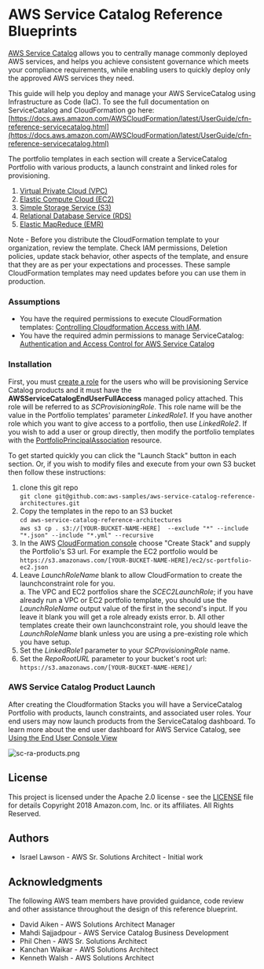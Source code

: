# AWS Service Catalog Reference Blueprints

[AWS Service Catalog](https://docs.aws.amazon.com/servicecatalog/latest/adminguide/introduction.html) allows you to centrally manage commonly deployed AWS services, and helps you achieve consistent governance which meets your compliance requirements, while enabling users to quickly deploy only the approved AWS services they need. 

This guide will help you deploy and manage your AWS ServiceCatalog using Infrastructure as Code (IaC).  To see the full documentation on ServiceCatalog and CloudFormation go here:  
[https://docs.aws.amazon.com/AWSCloudFormation/latest/UserGuide/cfn-reference-servicecatalog.html](https://docs.aws.amazon.com/AWSCloudFormation/latest/UserGuide/cfn-reference-servicecatalog.html)  

The portfolio templates in each section will create a ServiceCatalog Portfolio with various products, a launch constraint and linked roles for provisioning. 
 1. [Virtual Private Cloud (VPC)](vpc)
 2. [Elastic Compute Cloud (EC2)](ec2)
 3. [Simple Storage Service (S3)](s3)
 4. [Relational Database Service (RDS)](rds)
 5. [Elastic MapReduce (EMR)](emr)

Note - Before you distribute the CloudFormation template to your organization, review the template. Check IAM permissions, Deletion policies, update stack behavior, other aspects of the template, and ensure that they are as per your expectations and processes. These sample CloudFormation templates may need updates before you can use them in production.

### Assumptions  
* You have the required permissions to execute CloudFormation templates: [Controlling Cloudformation Access with IAM](https://docs.aws.amazon.com/AWSCloudFormation/latest/UserGuide/using-iam-template.html).
* You have the required admin permissions to manage ServiceCatalog: [Authentication and Access Control for AWS Service Catalog](https://docs.aws.amazon.com/servicecatalog/latest/adminguide/controlling_access.html)  

### Installation
First, you must [create a role](https://docs.aws.amazon.com/servicecatalog/latest/adminguide/getstarted-iamenduser.html) for the users who will be provisioning Service Catalog products and it must have the **AWSServiceCatalogEndUserFullAccess** managed policy attached.  This role will be referred to as _SCProvisioningRole_.  This role name will be the value in the Portfolio templates' parameter _LinkedRole1_.  If you have another role which you want to give access to a portfolio, then use _LinkedRole2_.  If you wish to add a user or group directly, then modify the portfolio templates with the [PortfolioPrincipalAssociation](https://docs.aws.amazon.com/AWSCloudFormation/latest/UserGuide/aws-resource-servicecatalog-portfolioprincipalassociation.html) resource.

To get started quickly you can click the "Launch Stack" button in each section.  Or, if you wish to modify files and execute from your own S3 bucket then follow these instructions:  
1. clone this git repo  
  ```git clone git@github.com:aws-samples/aws-service-catalog-reference-architectures.git```  
2. Copy the templates in the repo to an S3 bucket  
  ```cd aws-service-catalog-reference-architectures```  
  ```aws s3 cp . s3://[YOUR-BUCKET-NAME-HERE]  --exclude "*" --include "*.json" --include "*.yml" --recursive``` 
3. In the AWS [CloudFormation console](https://console.aws.amazon.com/cloudformation) choose "Create Stack" and supply the Portfolio's S3 url. 
For example the EC2 portfolio would be  
  ```https://s3.amazonaws.com/[YOUR-BUCKET-NAME-HERE]/ec2/sc-portfolio-ec2.json```  
4. Leave _LaunchRoleName_ blank to allow CloudFormation to create the launchconstraint role for you.  
	a. The VPC and EC2 portfolios share the _SCEC2LaunchRole_; if you have already run a VPC or EC2 portfolio template, you should use the _LaunchRoleName_ output value of the first in the second's input.  If you leave it blank you will get a role already exists error. 
	b. All other templates create their own launchconstraint role, you should leave the _LaunchRoleName_ blank unless you are using a pre-existing role which you have setup.
5. Set the _LinkedRole1_ parameter to your _SCProvisioningRole_ name.
6. Set the _RepoRootURL_ parameter to your bucket's root url:  
  ```https://s3.amazonaws.com/[YOUR-BUCKET-NAME-HERE]/```  
  
### AWS Service Catalog Product Launch  
After creating the Cloudformation Stacks you will have a ServiceCatalog Portfolio with products, launch constraints, and associated user roles.  Your end users may now launch products from the ServiceCatalog dashboard. To learn more about the end user dashboard for AWS Service Catalog, see [Using the End User Console View](https://docs.aws.amazon.com/servicecatalog/latest/userguide/end-user-console.html)

![sc-ra-products.png](sc-ra-products.png)

## License  
This project is licensed under the Apache 2.0 license - see the [LICENSE](LICENSE) file for details
Copyright 2018 Amazon.com, Inc. or its affiliates. All Rights Reserved.  

## Authors

* Israel Lawson - AWS Sr. Solutions Architect - Initial work

## Acknowledgments

The following AWS team members have provided guidance, code review and other assistance throughout the design of this reference blueprint.

* David Aiken - AWS Solutions Architect Manager
* Mahdi Sajjadpour - AWS Service Catalog Business Development
* Phil Chen - AWS Sr. Solutions Architect
* Kanchan Waikar - AWS Solutions Architect
* Kenneth Walsh - AWS Solutions Architect
